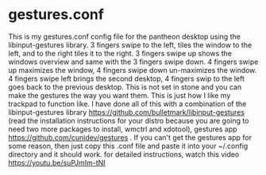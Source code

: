 # gestures.conf
This is my gestures.conf config file for the pantheon desktop using the libinput-gestures library.
3 fingers swipe to the left, tiles the window to the left, and to the right tiles it to the right. 3 fingers swipe up shows the windows overview and same with the 3 fingers swipe down. 4 fingers swipe up maximizes the window, 4 fingers swipe down un-maximizes the window. 4 fingers swipe left brings the second desktop, 4 fingers swip to the left goes back to the previous desktop.
This is not set in stone and you can make the gestures the way you want them. This is just how I like my trackpad to function like. I have done all of this with a combination of the libinput-gestures library https://github.com/bulletmark/libinput-gestures (read the installation instructions for your distro because you are going to need two more packages to install, wmctrl and xdotool), gestures app https://github.com/cunidev/gestures . If you can't get the gestures app for some reason, then just copy this .conf file and paste it into your ~/.config directory and it should work.
for detailed instructions, watch this video https://youtu.be/suPJmIm-tNI
